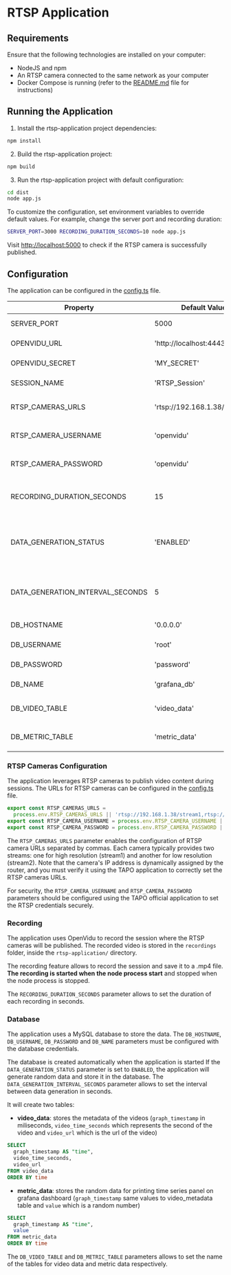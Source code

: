 # RTSP Application

## Requirements

Ensure that the following technologies are installed on your computer:

- NodeJS and npm
- An RTSP camera connected to the same network as your computer
- Docker Compose is running (refer to the [README.md](../README.md) file for instructions)

## Running the Application

1. Install the rtsp-application project dependencies:

```bash
npm install
```

2. Build the rtsp-application project:

```bash
npm build
```

3. Run the rtsp-application project with default configuration:

```bash
cd dist
node app.js
```

To customize the configuration, set environment variables to override default values. For example, change the server port and recording duration:

```bash
SERVER_PORT=3000 RECORDING_DURATION_SECONDS=10 node app.js
```

Visit [http://localhost:5000](http://localhost:5000) to check if the RTSP camera is successfully published.

## Configuration

The application can be configured in the [config.ts](./src/config.ts) file.

| Property                         | Default Value                 | Description                                     |
| -------------------------------- | ----------------------------- | ----------------------------------------------- |
| SERVER_PORT                      | 5000                          | Port for the server                             |
| OPENVIDU_URL                     | 'http://localhost:4443/'      | OpenVidu server URL                             |
| OPENVIDU_SECRET                  | 'MY_SECRET'                   | OpenVidu secret                                 |
| SESSION_NAME                     | 'RTSP_Session'                | Session name                                    |
| RTSP_CAMERAS_URLS                | 'rtsp://192.168.1.38/stream1' | RTSP Cameras URLs                               |
| RTSP_CAMERA_USERNAME             | 'openvidu'                    | RTSP Camera username                            |
| RTSP_CAMERA_PASSWORD             | 'openvidu'                    | RTSP Camera password                            |
| RECORDING_DURATION_SECONDS       | 15                            | Duration of each recording in seconds           |
| DATA_GENERATION_STATUS           | 'ENABLED'                     | Status of data generation (ENABLED or DISABLED) |
| DATA_GENERATION_INTERVAL_SECONDS | 5                             | Interval between data generation in seconds     |
| DB_HOSTNAME                      | '0.0.0.0'                     | Database hostname                               |
| DB_USERNAME                      | 'root'                        | Database username                               |
| DB_PASSWORD                      | 'password'                    | Database password                               |
| DB_NAME                          | 'grafana_db'                  | Database name                                   |
| DB_VIDEO_TABLE                   | 'video_data'                  | Database table for video data                   |
| DB_METRIC_TABLE                  | 'metric_data'                 | Database table for metric data                  |

### RTSP Cameras Configuration

The application leverages RTSP cameras to publish video content during sessions. The URLs for RTSP cameras can be configured in the [config.ts](./src/config.ts) file.

```ts
export const RTSP_CAMERAS_URLS =
  process.env.RTSP_CAMERAS_URLS || 'rtsp://192.168.1.38/stream1,rtsp://192.168.1.38/stream2';
export const RTSP_CAMERA_USERNAME = process.env.RTSP_CAMERA_USERNAME || 'openvidu';
export const RTSP_CAMERA_PASSWORD = process.env.RTSP_CAMERA_PASSWORD || 'openvidu';
```

The `RTSP_CAMERAS_URLS` parameter enables the configuration of RTSP camera URLs separated by commas. Each camera typically provides two streams: one for high resolution (stream1) and another for low resolution (stream2). Note that the camera's IP address is dynamically assigned by the router, and you must verify it using the TAPO application to correctly set the RTSP cameras URLs.

For security, the `RTSP_CAMERA_USERNAME` and `RTSP_CAMERA_PASSWORD` parameters should be configured using the TAPO official application to set the RTSP credentials securely.

### Recording

The application uses OpenVidu to record the session where the RTSP cameras will be published. The recorded video is stored in the `recordings` folder, inside the `rtsp-application/` directory.

The recording feature allows to record the session and save it to a .mp4 file. **The recording is started when the node process start** and stopped when the node process is stopped.

The `RECORDING_DURATION_SECONDS` parameter allows to set the duration of each recording in seconds.

### Database

The application uses a MySQL database to store the data. The `DB_HOSTNAME`, `DB_USERNAME`, `DB_PASSWORD` and `DB_NAME` parameters must be configured with the database credentials.

The database is created automatically when the application is started
If the `DATA_GENERATION_STATUS` parameter is set to `ENABLED`, the application will generate random data and store it in the database. The `DATA_GENERATION_INTERVAL_SECONDS` parameter allows to set the interval between data generation in seconds.

It will create two tables:

- **video_data**: stores the metadata of the videos (`graph_timestamp` in miliseconds, `video_time_seconds` which represents the second of the video and `video_url` which is the url of the video)

```sql
SELECT
  graph_timestamp AS "time",
  video_time_seconds,
  video_url
FROM video_data
ORDER BY time
```

- **metric_data**: stores the random data for printing time series panel on grafana dashboard (`graph_timestamp` same values to video_metadata table and `value` which is a random number)

```sql
SELECT
  graph_timestamp AS "time",
  value
FROM metric_data
ORDER BY time
```

The `DB_VIDEO_TABLE` and `DB_METRIC_TABLE` parameters allows to set the name of the tables for video data and metric data respectively.
